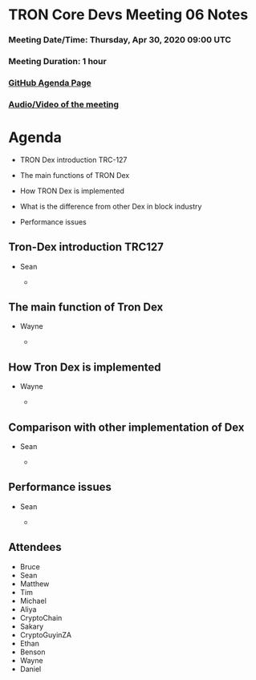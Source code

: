 


# TRON Core Devs Meeting 06 Notes
### Meeting Date/Time: Thursday, Apr 30, 2020 09:00 UTC
### Meeting Duration: 1 hour
### [GitHub Agenda Page](https://github.com/tronprotocol/pm/issues/7)
### [Audio/Video of the meeting](https://www.youtube.com/watch?v=xXY7kf4tV-Q&feature=youtu.be)

# Agenda

- TRON Dex introduction TRC-127

- The main functions of TRON Dex

- How TRON Dex is implemented

- What is the difference from other Dex in block industry

- Performance issues

  
## Tron-Dex introduction TRC127 

- Sean
  
    - 
    
## The main function of Tron Dex   

- Wayne
  
    - 

## How Tron Dex is implemented

- Wayne
   
    - 
    
## Comparison with other implementation of Dex
   
- Sean

    - 
 
## Performance issues 

- Sean

    - 
        

    

## Attendees
- Bruce
- Sean
- Matthew
- Tim
- Michael
- Aliya
- CryptoChain
- Sakary
- CryptoGuyinZA
- Ethan
- Benson
- Wayne
- Daniel
